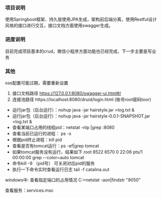 ### 项目说明

使用Springboot框架、持久层使用JPA生成，架构前后端分离，使用Restful设计风格的接口进行交互，接口文档方面使用swagger生成。

### 进度说明
目前完成项目基本的crud，微信小程序方面功能也已经完成，下一步主要是写业务

### 其他
oss配置可能过期，需要重新设置

1. 接口文档路径 https://127.0.0.1:8080/swagger-ui.html#/
2. 连接池路径 https://localhost:8080/druid/login.html (账号root密码toor)


- 运行jar包（后台运行）：nohup java -jar hairstyle.jar >log.txt &
- 运行jar包（后台运行）：nohup java -jar hairstyle-0.0.1-SNAPSHOT.jar >log.txt &
- 查看某端口占用的线程pid：netstat -nlp |grep :8080
- 查看当前已运行的进程： ps -x
- 根据pid终止进程：kill pid
- 查看是否有tomcat运行：ps -ef|grep tomcat
- 如果tomcat服务没有运行，结果如下 root      8522  6570  0 22:06 pts/1    00:00:00 grep --color=auto tomcat
- 命令kill -9 （pid号）  可关闭对应pid的服务
- 执行一下命令实时查看运行日志 tail -f catalina.out

windows中:
查看指定端口的占用情况 C:\>netstat -aon|findstr "9050"

查看服务：services.msc


